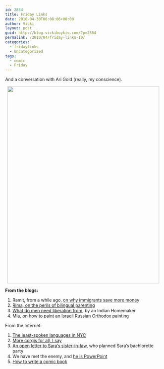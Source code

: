 ```yaml
---
id: 2854
title: Friday Links
date: 2010-04-30T06:08:06+00:00
author: Vicki
layout: post
guid: http://blog.vickiboykis.com/?p=2854
permalink: /2010/04/friday-links-10/
categories:
  - fridaylinks
  - Uncategorized
tags:
  - comic
  - Friday
---
```

And a conversation with Ari Gold (really, my conscience).

<p style="text-align: center;">
  <a href="http://blog.vickiboykis.com/wp-content/uploads/2010/04/Page_11.jpg"><img class="aligncenter size-full wp-image-2857" title="Page_1" src="http://blog.vickiboykis.com/wp-content/uploads/2010/04/Page_11.jpg" alt="" width="490" height="634" /></a>
</p>

<p style="text-align: left;">
  <strong>From the blogs:</strong>
</p>

  1. Ramit, from a while ago, [on why immigrants save more money](http://www.iwillteachyoutoberich.com/blog/why-do-immigrants-save-so-much-more-money-than-you-do/)
  2. [Rima, on the perils of bilingual parenting](http://rimarama.blogspot.com/2009/02/bilingual-blues.html?utm_source=feedburner&utm_medium=feed&utm_campaign=Feed%3A+Rimarama+%28Rimarama%29)
  3. [What do men need liberation from](http://indianhomemaker.wordpress.com/2010/04/26/what-do-men-need-liberation-from/?utm_source=feedburner&utm_medium=feed&utm_campaign=Feed%3A+wordpress%2FQiZq+%28The+Life+and+Times+of+an+Indian+Homemaker%29), by an Indian Homemaker
  4. Mia, [on how to paint an Israeli Russian Orthodox](http://howtobeisraeli.blogspot.com/2010/04/im-back.html) painting

<p style="text-align: left;">
  <p style="text-align: left;">
    From the Internet:
  </p>
  
  <ol>
    <li>
      <a href="http://cityroom.blogs.nytimes.com/2010/04/28/land-of-lonely-tongues/">The least-spoken languages in NYC</a>
    </li>
    <li>
      <a href="http://jezebel.com/5526510/corgi--bess">More corgis for all, I say</a>
    </li>
    <li>
      <a href="http://www.mcsweeneys.net/links/openletters/8sisterinlaw.html">An open letter to Sara&#8217;s sister-in-law</a>, who planned Sara&#8217;s bachlorette party
    </li>
    <li>
      We have met the enemy, and <a href="http://www.nytimes.com/2010/04/27/world/27powerpoint.html?hp">he is PowerPoint</a>
    </li>
    <li>
      <a href="http://www.blambot.com/grammar.shtml">How to write a comic book</a>
    </li>
  </ol>